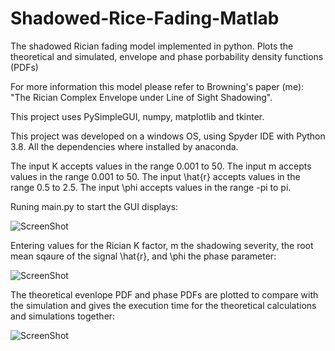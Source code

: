 # Shadowed-Rice-Fading-Matlab

The shadowed Rician fading model implemented in python. Plots the theoretical and simulated, envelope and phase porbability density functions (PDFs)

For more information this model please refer to Browning's paper (me):
"The Rician Complex Envelope under Line of Sight Shadowing".

This project uses PySimpleGUI, numpy, matplotlib and tkinter.

This project was developed on a windows OS, using Spyder IDE with Python 3.8. All the dependencies where installed by anaconda.

The input K accepts values in the range 0.001 to 50.
The input m accepts values in the range 0.001 to 50.
The input \hat{r} accepts values in the range 0.5 to 2.5.
The input \phi accepts values in the range -pi to pi.

Runing main.py to start the GUI displays:
  
![ScreenShot](https://raw.github.com/Jonathan-Browning/Shadowed-Rician-Fading-Python/main/docs/window.png)

Entering values for the Rician K factor, m the shadowing severity, the root mean sqaure of the signal \hat{r}, and \phi the phase parameter:

![ScreenShot](https://raw.github.com/Jonathan-Browning/Shadowed-Rician-Fading-Python/main/docs/inputs.png)

The theoretical evenlope PDF and phase PDFs are plotted to compare with the simulation and gives the execution time for the theoretical calculations and simulations together:

![ScreenShot](https://raw.github.com/Jonathan-Browning/Shadowed-Rician-Fading-Python/main/docs/results.png)